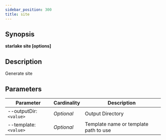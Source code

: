 ```yaml
---
sidebar_position: 300
title: site
---
```



## Synopsis

**starlake site [options]**

## Description

Generate site


## Parameters

Parameter|Cardinality|Description
---|---|---
--outputDir:`<value>`|*Optional*|Output Directory
--template:`<value>`|*Optional*|Template name or template path to use
